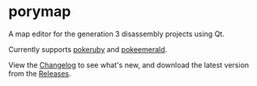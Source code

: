 # porymap

A map editor for the generation 3 disassembly projects using Qt.

Currently supports [pokeruby][pokeruby] and [pokeemerald][pokeemerald].

View the [Changelog][changelog] to see what's new, and download the latest version from the [Releases][releases].

[pokeruby]: https://github.com/pret/pokeruby
[pokeemerald]: https://github.com/pret/pokeemerald
[changelog]: https://github.com/huderlem/porymap/blob/master/CHANGELOG.md
[releases]: https://github.com/huderlem/porymap/releases
